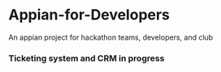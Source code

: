 # Appian-for-Developers
An appian project for hackathon teams, developers, and club
### Ticketing system and CRM in progress
